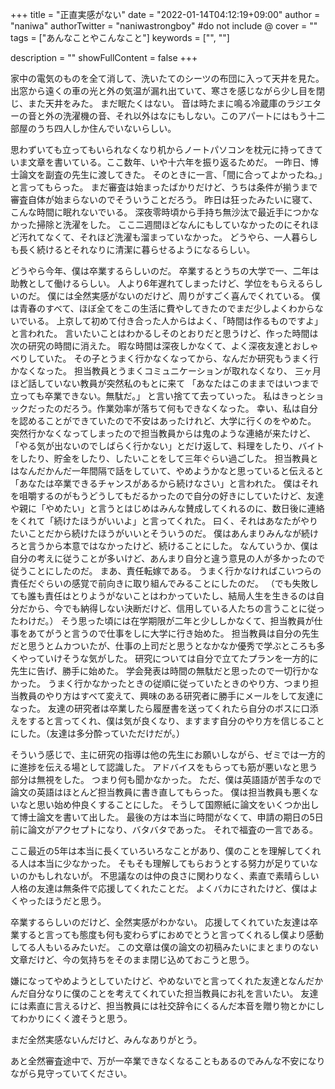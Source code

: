 +++
title = "正直実感がない"
date = "2022-01-14T04:12:19+09:00"
author = "naniwa"
authorTwitter = "naniwastrongboy" #do not include @
cover = ""
tags = ["あんなことやこんなこと"]
keywords = ["", ""]

description = ""
showFullContent = false
+++

家中の電気のものを全て消して、洗いたてのシーツの布団に入って天井を見た。
出窓から遠くの車の光と外の気温が漏れ出ていて、寒さを感じながら少し目を閉じ、また天井をみた。
まだ眠たくはない。
音は時たまに鳴る冷蔵庫のラジエターの音と外の洗濯機の音、それ以外はなにもしない。このアパートにはもう十二部屋のうち四人しか住んでいないらしい。

思わずいても立ってもいられなくなり机からノートパソコンを枕元に持ってきていま文章を書いている。ここ数年、いや十六年を振り返るためだ。
一昨日、博士論文を副査の先生に渡してきた。
そのときに一言、「間に合ってよかったね。」と言ってもらった。
まだ審査は始まったばかりだけど、うちは条件が揃うまで審査自体が始まらないのでそういうことだろう。
昨日は狂ったみたいに寝て、こんな時間に眠れないでいる。
深夜零時頃から手持ち無沙汰で最近手につかなかった掃除と洗濯をした。
ここ二週間ほどなんにもしていなかったのにそれほど汚れてなくて、それほど洗濯も溜まっていなかった。
どうやら、一人暮らしも長く続けるとそれなりに清潔に暮らせるようになるらしい。

どうやら今年、僕は卒業するらしいのだ。
卒業するとうちの大学で一、二年は助教として働けるらしい。
人より6年遅れてしまったけど、学位をもらえるらしいのだ。
僕には全然実感がないのだけど、周りがすごく喜んでくれている。
僕は青春のすべて、ほぼ全てをこの生活に費やしてきたのでまだ少しよくわからないでいる。
上京して初めて付き合った人からはよく、「時間は作るものですよ」と言われた。
言いたいことはわかるしそのとおりだと思うけど、作った時間は次の研究の時間に消えた。
暇な時間は深夜しかなくて、よく深夜友達とおしゃべりしていた。
その子とうまく行かなくなってから、なんだか研究もうまく行かなくなった。
担当教員とうまくコミュニケーションが取れなくなり、
三ヶ月ほど話していない教員が突然私のもとに来て
「あなたはこのままではいつまで立っても卒業できない。無駄だ。」
と言い捨てて去っていった。
私はきっとショックだったのだろう。作業効率が落ちて何もできなくなった。
幸い、私は自分を認めることができていたので不安はあったけれど、大学に行くのをやめた。
突然行かなくなってしまったので担当教員からは鬼のような連絡が来たけど、「やる気が出ないのでしばらく行かない」とだけ返して、料理をしたり、バイトをしたり、貯金をしたり、したいことをして三年ぐらい過ごした。
担当教員とはなんだかんだ一年間隔で話をしていて、やめようかなと思っていると伝えると「あなたは卒業できるチャンスがあるから続けなさい」と言われた。
僕はそれを咀嚼するのがもうどうしてもだるかったので自分の好きにしていたけど、友達や親に「やめたい」と言うとはじめはみんな賛成してくれるのに、数日後に連絡をくれて「続けたほうがいいよ」と言ってくれた。
曰く、それはあなたがやりたいことだから続けたほうがいいとそういうのだ。
僕はあんまりみんなが続けろと言うから本意ではなかったけど、続けることにした。
なんていうか、僕は自分の考えに従うことが多いけど、あんまり自分と違う意見の人が多かったので従うことにしたのだ。
まあ、責任転嫁である。
うまく行かなければこいつらの責任だぐらいの感覚で前向きに取り組んでみることにしたのだ。
（でも失敗しても誰も責任はとりようがないことはわかっていたし、結局人生を生きるのは自分だから、今でも納得しない決断だけど、信用している人たちの言うことに従ったわけだ。）
そう思った頃には在学期限が二年と少ししかなくて、担当教員が仕事をあてがうと言うので仕事をしに大学に行き始めた。
担当教員は自分の先生だと思うとムカついたが、仕事の上司だと思うとなかなか優秀で学ぶところも多くやっていけそうな気がした。
研究については自分で立てたプランを一方的に先生に告げ、勝手に始めた。
学会発表は時間の無駄だと思ったので一切行かなかった。
うまく行かなかったときの従順に従っていたときのやり方、つまり担当教員のやり方はすべて変えて、興味のある研究者に勝手にメールをして友達になった。
友達の研究者は卒業したら履歴書を送ってくれたら自分のボスに口添えをすると言ってくれ、僕は気が良くなり、ますます自分のやり方を信じることにした。（友達は多分酔っていただけだが。）

そういう感じで、主に研究の指導は他の先生にお願いしながら、ゼミでは一方的に進捗を伝える場として認識した。
アドバイスをもらっても筋が悪いなと思う部分は無視をした。
つまり何も聞かなかった。
ただ、僕は英語語が苦手なので論文の英語はほとんど担当教員に書き直してもらった。
僕は担当教員も悪くないなと思い始め仲良くすることにした。
そうして国際紙に論文をいくつか出して博士論文を書いて出した。
最後の方は本当に時間がなくて、申請の期日の5日前に論文がアクセプトになり、バタバタであった。
それで福査の一言である。

ここ最近の5年は本当に長くていろいろなことがあり、僕のことを理解してくれる人は本当に少なかった。
そもそも理解してもらおうとする努力が足りていないのかもしれないが。
不思議なのは仲の良さに関わりなく、素直で素晴らしい人格の友達は無条件で応援してくれたことだ。
よくバカにされたけど、僕はよくやったほうだと思う。

卒業するらしいのだけど、全然実感がわかない。
応援してくれていた友達は卒業すると言っても態度も何も変わらずにおめでとうと言ってくれるし僕より感動してる人もいるみたいだ。
この文章は僕の論文の初稿みたいにまとまりのない文章だけど、今の気持ちをそのまま閉じ込めておこうと思う。

嫌になってやめようとしていたけど、やめないでと言ってくれた友達となんだかんだ自分なりに僕のことを考えてくれていた担当教員にお礼を言いたい。
友達には素直に言えるけど、担当教員には社交辞令にくるんだ本音を贈り物とかにしてわかりにくく渡そうと思う。

まだ全然実感ないんだけど、みんなありがとう。

あと全然審査途中で、万が一卒業できなくなることもあるのでみんな不安になりながら見守っていてください。
